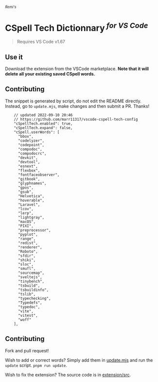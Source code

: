<sub><em>Remi's</em></sub>
<h1>CSpell Tech Dictionnary<sup><em> for VS Code</em></sup></h1>

> Requires VS Code v1.67

## Use it

Download the extension from the VSCode marketplace. **Note that it will delete all your existing saved CSpell words.**

## Contributing

The snippet is generated by script, do not edit the README directly.
Instead, go to `update.mjs`, make changes and then submit a PR. Thanks!


<!-- eslint-skip -->

```jsonc
    // updated 2022-09-10 20:46
    // https://github.com/marr11317/vscode-cspell-tech-config
    "cSpellTech.enabled": true,
    "cSpellTech.expand": false,
    "cSpell.userWords": [
      "bbox",
      "codelyzer",
      "codepoint",
      "compodoc",
      "compodocrc",
      "devkit",
      "devtool",
      "esnext",
      "flexbox",
      "fontfaceobserver",
      "gitbook",
      "glyphnames",
      "gpos",
      "gsub",
      "Helvetica",
      "hoverable",
      "Laravel",
      "lcov",
      "lerp",
      "lightgray",
      "macOS",
      "PIXI",
      "preprocessor",
      "pyplot",
      "range",
      "redist",
      "renderer",
      "Roboto",
      "sfdir",
      "shiki",
      "sloc",
      "smufl",
      "sourcemap",
      "sveltejs",
      "tinybench",
      "tsbuild",
      "tsbuildinfo",
      "tslib",
      "typechecking",
      "Typedefs",
      "typedoc",
      "vite",
      "vitest",
      "woff"
    ],
```

## Contributing

Fork and pull request!

Wish to add or correct words? Simply add them in [update.mjs](./update.mjs) and run the `update` script. `pnpm run update`.

Wish to fix the extension? The source code is in [extension/src](./extension/src/).
